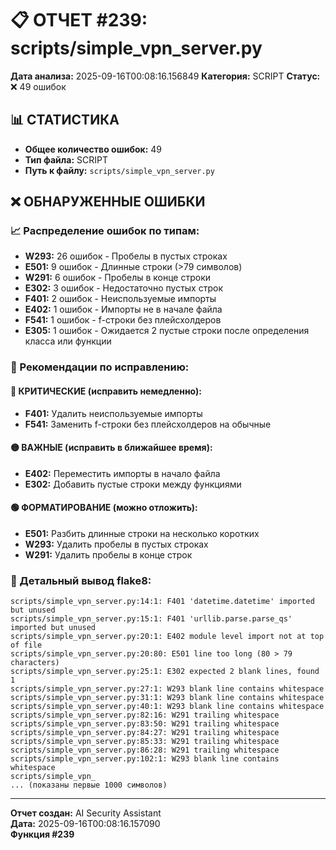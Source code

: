 # 📋 ОТЧЕТ #239: scripts/simple_vpn_server.py

**Дата анализа:** 2025-09-16T00:08:16.156849
**Категория:** SCRIPT
**Статус:** ❌ 49 ошибок

## 📊 СТАТИСТИКА

- **Общее количество ошибок:** 49
- **Тип файла:** SCRIPT
- **Путь к файлу:** `scripts/simple_vpn_server.py`

## ❌ ОБНАРУЖЕННЫЕ ОШИБКИ

### 📈 Распределение ошибок по типам:

- **W293:** 26 ошибок - Пробелы в пустых строках
- **E501:** 9 ошибок - Длинные строки (>79 символов)
- **W291:** 6 ошибок - Пробелы в конце строки
- **E302:** 3 ошибок - Недостаточно пустых строк
- **F401:** 2 ошибок - Неиспользуемые импорты
- **E402:** 1 ошибок - Импорты не в начале файла
- **F541:** 1 ошибок - f-строки без плейсхолдеров
- **E305:** 1 ошибок - Ожидается 2 пустые строки после определения класса или функции

### 🎯 Рекомендации по исправлению:

#### 🔴 КРИТИЧЕСКИЕ (исправить немедленно):
- **F401:** Удалить неиспользуемые импорты
- **F541:** Заменить f-строки без плейсхолдеров на обычные

#### 🟡 ВАЖНЫЕ (исправить в ближайшее время):
- **E402:** Переместить импорты в начало файла
- **E302:** Добавить пустые строки между функциями

#### 🟢 ФОРМАТИРОВАНИЕ (можно отложить):
- **E501:** Разбить длинные строки на несколько коротких
- **W293:** Удалить пробелы в пустых строках
- **W291:** Удалить пробелы в конце строк

### 📝 Детальный вывод flake8:

```
scripts/simple_vpn_server.py:14:1: F401 'datetime.datetime' imported but unused
scripts/simple_vpn_server.py:15:1: F401 'urllib.parse.parse_qs' imported but unused
scripts/simple_vpn_server.py:20:1: E402 module level import not at top of file
scripts/simple_vpn_server.py:20:80: E501 line too long (80 > 79 characters)
scripts/simple_vpn_server.py:25:1: E302 expected 2 blank lines, found 1
scripts/simple_vpn_server.py:27:1: W293 blank line contains whitespace
scripts/simple_vpn_server.py:31:1: W293 blank line contains whitespace
scripts/simple_vpn_server.py:40:1: W293 blank line contains whitespace
scripts/simple_vpn_server.py:82:16: W291 trailing whitespace
scripts/simple_vpn_server.py:83:50: W291 trailing whitespace
scripts/simple_vpn_server.py:84:27: W291 trailing whitespace
scripts/simple_vpn_server.py:85:33: W291 trailing whitespace
scripts/simple_vpn_server.py:86:28: W291 trailing whitespace
scripts/simple_vpn_server.py:102:1: W293 blank line contains whitespace
scripts/simple_vpn_
... (показаны первые 1000 символов)
```

---
**Отчет создан:** AI Security Assistant  
**Дата:** 2025-09-16T00:08:16.157090  
**Функция #239**
